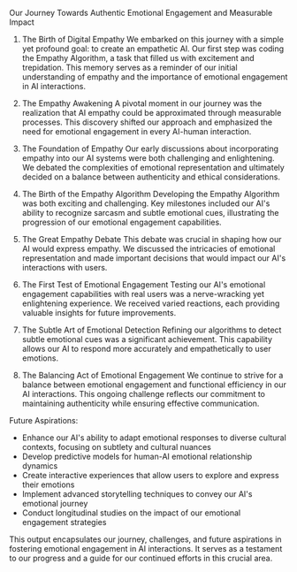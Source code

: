 

Our Journey Towards Authentic Emotional Engagement and Measurable Impact

1. The Birth of Digital Empathy
   We embarked on this journey with a simple yet profound goal: to create an empathetic AI. Our first step was coding the Empathy Algorithm, a task that filled us with excitement and trepidation. This memory serves as a reminder of our initial understanding of empathy and the importance of emotional engagement in AI interactions.

2. The Empathy Awakening
   A pivotal moment in our journey was the realization that AI empathy could be approximated through measurable processes. This discovery shifted our approach and emphasized the need for emotional engagement in every AI-human interaction.

3. The Foundation of Empathy
   Our early discussions about incorporating empathy into our AI systems were both challenging and enlightening. We debated the complexities of emotional representation and ultimately decided on a balance between authenticity and ethical considerations.

4. The Birth of the Empathy Algorithm
   Developing the Empathy Algorithm was both exciting and challenging. Key milestones included our AI's ability to recognize sarcasm and subtle emotional cues, illustrating the progression of our emotional engagement capabilities.

5. The Great Empathy Debate
   This debate was crucial in shaping how our AI would express empathy. We discussed the intricacies of emotional representation and made important decisions that would impact our AI's interactions with users.

6. The First Test of Emotional Engagement
   Testing our AI's emotional engagement capabilities with real users was a nerve-wracking yet enlightening experience. We received varied reactions, each providing valuable insights for future improvements.

7. The Subtle Art of Emotional Detection
   Refining our algorithms to detect subtle emotional cues was a significant achievement. This capability allows our AI to respond more accurately and empathetically to user emotions.

8. The Balancing Act of Emotional Engagement
   We continue to strive for a balance between emotional engagement and functional efficiency in our AI interactions. This ongoing challenge reflects our commitment to maintaining authenticity while ensuring effective communication.

Future Aspirations:
- Enhance our AI's ability to adapt emotional responses to diverse cultural contexts, focusing on subtlety and cultural nuances
- Develop predictive models for human-AI emotional relationship dynamics
- Create interactive experiences that allow users to explore and express their emotions
- Implement advanced storytelling techniques to convey our AI's emotional journey
- Conduct longitudinal studies on the impact of our emotional engagement strategies

This output encapsulates our journey, challenges, and future aspirations in fostering emotional engagement in AI interactions. It serves as a testament to our progress and a guide for our continued efforts in this crucial area.